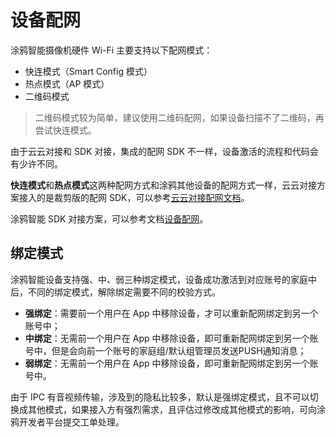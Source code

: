 # 设备配网

涂鸦智能摄像机硬件 Wi-Fi 主要支持以下配网模式：

* 快连模式（Smart Config 模式）
* 热点模式（AP 模式）
* 二维码模式

> 二维码模式较为简单，建议使用二维码配网，如果设备扫描不了二维码，再尝试快连模式。

由于云云对接和 SDK 对接，集成的配网 SDK 不一样，设备激活的流程和代码会有少许不同。

**快连模式**和**热点模式**这两种配网方式和涂鸦其他设备的配网方式一样，云云对接方案接入的是裁剪版的配网 SDK，可以参考[云云对接配网文档](https://github.com/TuyaInc/tuyasmart_android_activator_sdk)。

涂鸦智能 SDK 对接方案，可以参考文档[设备配网](https://tuyainc.github.io/tuyasmart_home_android_sdk_doc/zh-hans/resource/Activator_device.html)。


## 绑定模式

涂鸦智能设备支持强、中、弱三种绑定模式，设备成功激活到对应账号的家庭中后，不同的绑定模式，解除绑定需要不同的校验方式。

* **强绑定**：需要前一个用户在 App 中移除设备，才可以重新配网绑定到另一个账号中；
* **中绑定**：无需前一个用户在 App 中移除设备，即可重新配网绑定到另一个账号中，但是会向前一个账号的家庭组/默认组管理员发送PUSH通知消息；
* **弱绑定**：无需前一个用户在 App 中移除设备，即可重新配网绑定到另一个账号中。

由于 IPC 有音视频传输，涉及到的隐私比较多，默认是强绑定模式，且不可以切换成其他模式，如果接入方有强烈需求，且评估过修改成其他模式的影响，可向涂鸦开发者平台提交工单处理。

